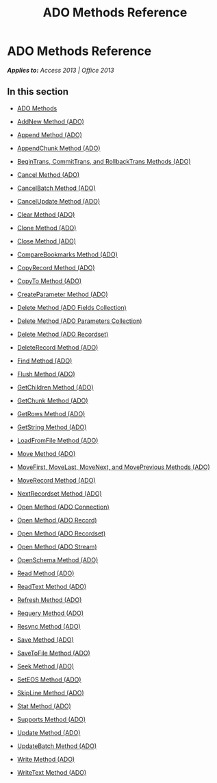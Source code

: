 ﻿---
title: ADO Methods Reference
TOCTitle: ADO Methods
ms:assetid: 78cc536f-7b96-4494-befe-526bec1e9322
ms:mtpsurl: https://msdn.microsoft.com/en-us/library/JJ249497(v=office.15)
ms:contentKeyID: 48545759
ms.date: 09/18/2015
mtps_version: v=office.15
---

# ADO Methods Reference


_**Applies to:** Access 2013 | Office 2013_

## In this section

  - [ADO Methods](ado-methods.md)

  - [AddNew Method (ADO)](addnew-method-ado.md)

  - [Append Method (ADO)](append-method-ado.md)

  - [AppendChunk Method (ADO)](appendchunk-method-ado.md)

  - [BeginTrans, CommitTrans, and RollbackTrans Methods (ADO)](begintrans-committrans-and-rollbacktrans-methods-ado.md)

  - [Cancel Method (ADO)](cancel-method-ado.md)

  - [CancelBatch Method (ADO)](cancelbatch-method-ado.md)

  - [CancelUpdate Method (ADO)](cancelupdate-method-ado.md)

  - [Clear Method (ADO)](clear-method-ado.md)

  - [Clone Method (ADO)](clone-method-ado.md)

  - [Close Method (ADO)](close-method-ado.md)

  - [CompareBookmarks Method (ADO)](comparebookmarks-method-ado.md)

  - [CopyRecord Method (ADO)](copyrecord-method-ado.md)

  - [CopyTo Method (ADO)](copyto-method-ado.md)

  - [CreateParameter Method (ADO)](createparameter-method-ado.md)

  - [Delete Method (ADO Fields Collection)](delete-method-ado-fields-collection.md)

  - [Delete Method (ADO Parameters Collection)](delete-method-ado-parameters-collection.md)

  - [Delete Method (ADO Recordset)](delete-method-ado-recordset.md)

  - [DeleteRecord Method (ADO)](deleterecord-method-ado.md)

  - [Find Method (ADO)](find-method-ado.md)

  - [Flush Method (ADO)](flush-method-ado.md)

  - [GetChildren Method (ADO)](getchildren-method-ado.md)

  - [GetChunk Method (ADO)](getchunk-method-ado.md)

  - [GetRows Method (ADO)](getrows-method-ado.md)

  - [GetString Method (ADO)](getstring-method-ado.md)

  - [LoadFromFile Method (ADO)](loadfromfile-method-ado.md)

  - [Move Method (ADO)](move-method-ado.md)

  - [MoveFirst, MoveLast, MoveNext, and MovePrevious Methods (ADO)](movefirst-movelast-movenext-and-moveprevious-methods-ado.md)

  - [MoveRecord Method (ADO)](moverecord-method-ado.md)

  - [NextRecordset Method (ADO)](nextrecordset-method-ado.md)

  - [Open Method (ADO Connection)](open-method-ado-connection.md)

  - [Open Method (ADO Record)](open-method-ado-record.md)

  - [Open Method (ADO Recordset)](open-method-ado-recordset.md)

  - [Open Method (ADO Stream)](open-method-ado-stream.md)

  - [OpenSchema Method (ADO)](openschema-method-ado.md)

  - [Read Method (ADO)](read-method-ado.md)

  - [ReadText Method (ADO)](readtext-method-ado.md)

  - [Refresh Method (ADO)](refresh-method-ado.md)

  - [Requery Method (ADO)](requery-method-ado.md)

  - [Resync Method (ADO)](resync-method-ado.md)

  - [Save Method (ADO)](save-method-ado.md)

  - [SaveToFile Method (ADO)](savetofile-method-ado.md)

  - [Seek Method (ADO)](seek-method-ado.md)

  - [SetEOS Method (ADO)](seteos-method-ado.md)

  - [SkipLine Method (ADO)](skipline-method-ado.md)

  - [Stat Method (ADO)](stat-method-ado.md)

  - [Supports Method (ADO)](supports-method-ado.md)

  - [Update Method (ADO)](update-method-ado.md)

  - [UpdateBatch Method (ADO)](updatebatch-method-ado.md)

  - [Write Method (ADO)](write-method-ado.md)

  - [WriteText Method (ADO)](writetext-method-ado.md)

